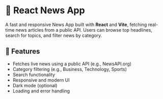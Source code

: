 # 📰 React News App

A fast and responsive News App built with **React** and **Vite**, fetching real-time news articles from a public API. Users can browse top headlines, search for topics, and filter news by category.

## 🚀 Features

- Fetches live news using a public API (e.g., NewsAPI.org)
- Category filtering (e.g., Business, Technology, Sports)
- Search functionality
- Responsive and modern UI
- Dark mode (optional)
- Loading and error handling

